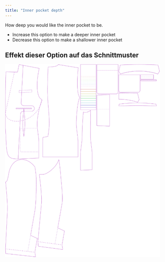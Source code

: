 ```yaml
---
title: "Inner pocket depth"
---
```


How deep you would like the inner pocket to be.

- Increase this option to make a deeper inner pocket
- Decrease this option to make a shallower inner pocket

## Effekt dieser Option auf das Schnittmuster

![Dieses Bild zeigt den Effekt dieser Variable, indem es unterschiedliche Masse dieser Variable überlagert darstellt](jaeger_innerpocketdepth_sample.svg "Effekt dieser Variable auf das Schnittmuster")

